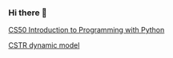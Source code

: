 ### Hi there 👋

[CS50 Introduction to Programming with Python](https://github.com/richardnj14/CS50_Python)

[CSTR dynamic model](https://github.com/richardnj14/CSTR-model)

<!--
**richardnj14/richardnj14** is a ✨ _special_ ✨ repository because its `README.md` (this file) appears on your GitHub profile.

Here are some ideas to get you started:

- 🔭 I’m currently working on ...
- 🌱 I’m currently learning ...
- 👯 I’m looking to collaborate on ...
- 🤔 I’m looking for help with ...
- 💬 Ask me about ...
- 📫 How to reach me: ...
- 😄 Pronouns: ...
- ⚡ Fun fact: ...
-->
